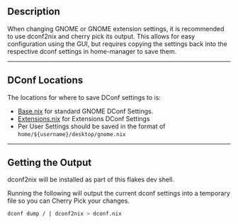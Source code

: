 ## Description

When changing GNOME or GNOME extension settings, it is recommended to use dconf2nix and cherry pick its output. This allows for easy configuration using the GUI, but requires copying the settings back into the respective dconf settings in home-manager to save them.

---

## DConf Locations

The locations for where to save DConf settings to is:

-   [Base.nix](../home/shared/desktop/gnome/base.nix) for standard GNOME DConf Settings.
-   [Extensions.nix](../home/shared/desktop/gnome/extensions.nix) for Extensions DConf Settings
-   Per User Settings should be saved in the format of `home/${username}/desktop/gnome.nix`

---

## Getting the Output

dconf2nix will be installed as part of this flakes dev shell.

Running the following will output the current dconf settings into a temporary file so you can Cherry Pick your changes.

```sh
dconf dump / | dconf2nix > dconf.nix
```
